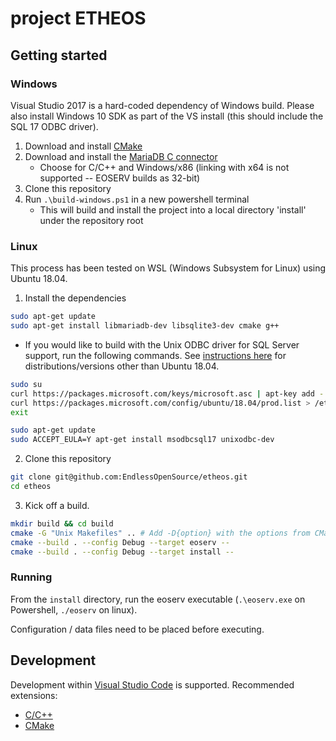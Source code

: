 # project ETHEOS

## Getting started

### Windows

Visual Studio 2017 is a hard-coded dependency of Windows build. Please also install Windows 10 SDK as part of the VS install (this should include the SQL 17 ODBC driver).

1. Download and install [CMake](https://github.com/Kitware/CMake/releases/download/v3.16.0/cmake-3.16.0-win64-x64.msi)
2. Download and install the [MariaDB C connector](https://mariadb.com/downloads/?showall=1&tab=mariadbtx&group=mariadb_server&version=10.4.10#connectors)
   - Choose for C/C++ and Windows/x86 (linking with x64 is not supported -- EOSERV builds as 32-bit)
3. Clone this repository
4. Run `.\build-windows.ps1` in a new powershell terminal
   - This will build and install the project into a local directory 'install' under the repository root

### Linux

This process has been tested on WSL (Windows Subsystem for Linux) using Ubuntu 18.04.

1. Install the dependencies
```bash
sudo apt-get update
sudo apt-get install libmariadb-dev libsqlite3-dev cmake g++
```
   - If you would like to build with the Unix ODBC driver for SQL Server support, run the following commands. See [instructions here](https://docs.microsoft.com/en-us/sql/connect/odbc/linux-mac/installing-the-microsoft-odbc-driver-for-sql-server?view=sql-server-ver15) for distributions/versions other than Ubuntu 18.04.
   ```bash
   sudo su
   curl https://packages.microsoft.com/keys/microsoft.asc | apt-key add -
   curl https://packages.microsoft.com/config/ubuntu/18.04/prod.list > /etc/apt/sources.list.d/mssql-release.list
   exit

   sudo apt-get update
   sudo ACCEPT_EULA=Y apt-get install msodbcsql17 unixodbc-dev
   ```

2. Clone this repository
```bash
git clone git@github.com:EndlessOpenSource/etheos.git
cd etheos
```

3. Kick off a build.
```bash
mkdir build && cd build
cmake -G "Unix Makefiles" .. # Add -D{option} with the options from CMakeLists.txt to customize the build
cmake --build . --config Debug --target eoserv --
cmake --build . --config Debug --target install --
```

### Running

From the `install` directory, run the eoserv executable (`.\eoserv.exe` on Powershell, `./eoserv` on linux).

Configuration / data files need to be placed before executing.

## Development

Development within [Visual Studio Code](https://code.visualstudio.com/) is supported. Recommended extensions:
   - [C/C++](https://marketplace.visualstudio.com/items?itemName=ms-vscode.cpptools)
   - [CMake](https://marketplace.visualstudio.com/items?itemName=twxs.cmake)